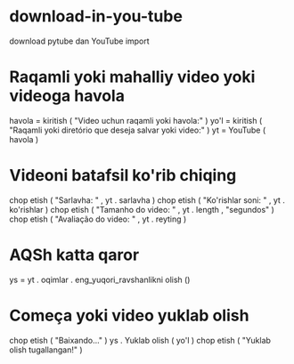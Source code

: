 # download-in-you-tube
download
 pytube  dan YouTube import 

# Raqamli yoki mahalliy video yoki videoga havola #
havola  =  kiritish ( "Video uchun raqamli yoki havola:" )
yo'l  =  kiritish ( "Raqamli yoki diretório que deseja salvar yoki video:" )
yt  =  YouTube ( havola )

# Videoni batafsil ko'rib chiqing #
chop etish ( "Sarlavha: " , yt . sarlavha )
chop etish ( "Ko'rishlar soni: " , yt . ko'rishlar )
chop etish ( "Tamanho do video: " , yt . length , "segundos" )
chop etish ( "Avaliação do video: " , yt . reyting )

# AQSh katta qaror #
ys  =  yt . oqimlar . eng_yuqori_ravshanlikni olish ()

# Começa yoki video yuklab olish #
chop etish ( "Baixando..." )
ys . Yuklab olish ( yo'l )
chop etish ( "Yuklab olish tugallangan!" )
